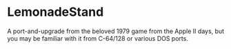 # LemonadeStand
A port-and-upgrade from the beloved 1979 game from the Apple II days, but you may be familiar with it from C-64/128 or various DOS ports.
